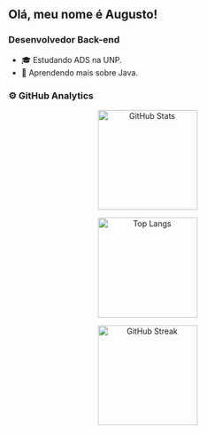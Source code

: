 ## Olá, meu nome é Augusto!
### Desenvolvedor Back-end
- 🎓 Estudando ADS na UNP.
- 🌱 Aprendendo mais sobre Java.

### ⚙️ GitHub Analytics

<div align="center">

  <img
    src="https://github-readme-stats.vercel.app/api?username=atsneto&theme=dark&hide_border=false&include_all_commits=true"
    alt="GitHub Stats"
    height="180"
  />

  <img
    src="https://github-readme-stats.vercel.app/api/top-langs/?username=atsneto&theme=dark&hide_border=false&include_all_commits=true&count_private=true&layout=compact"
    alt="Top Langs"
    height="180"
  />

  <img
    src="https://github-readme-streak-stats.herokuapp.com/?user=atsneto&theme=dark&hide_border=false"
    alt="GitHub Streak"
    height="180"
  />

</div>
